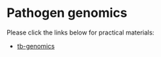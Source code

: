# Pathogen genomics

Please click the links below for practical materials:
    
- [tb-genomics](/tb-genomics/)